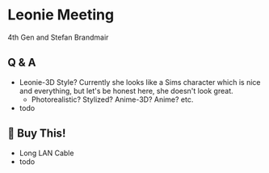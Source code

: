 # Leonie Meeting
4th Gen and Stefan Brandmair

## Q & A
- Leonie-3D Style? Currently she looks like a Sims character which is nice and everything, but let's be honest here, she doesn't look great.
  - Photorealistic? Stylized? Anime-3D? Anime? etc.
- todo

## :money_with_wings: Buy This!
- Long LAN Cable
- todo
